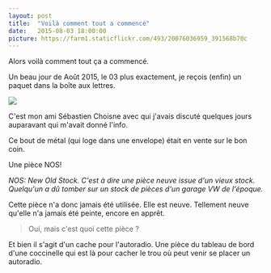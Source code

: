 ```yaml
---
layout: post
title:  "Voilà comment tout a commencé"
date:   2015-08-03 18:00:00
picture: https://farm1.staticflickr.com/493/20076036959_391568b70c
---
```


Alors voilà comment tout ça a commencé.

Un beau jour de Août 2015, le 03 plus exactement, je reçois (enfin) un paquet dans la boîte aux lettres.

![](https://farm1.staticflickr.com/493/20076036959_391568b70c_z.jpg)

C'est mon ami Sébastien Choisne avec qui j'avais discuté quelques jours auparavant qui m'avait donné l'info.

Ce bout de métal (qui loge dans une envelope) était en vente sur le bon coin.

Une pièce NOS!

*NOS: New Old Stock. C'est à dire une pièce neuve issue d'un vieux stock. Quelqu'un a dû tomber sur un stock de pièces d'un garage VW de l'époque.*

Cette pièce n'a donc jamais été utilisée. Elle est neuve. Tellement neuve qu'elle n'a jamais été peinte, encore en apprêt.

> Oui, mais c'est quoi cette pièce ?

Et bien il s'agit d'un cache pour l'autoradio. Une pièce du tableau de bord d'une coccinelle qui est là pour cacher le trou où peut venir se placer un autoradio.
